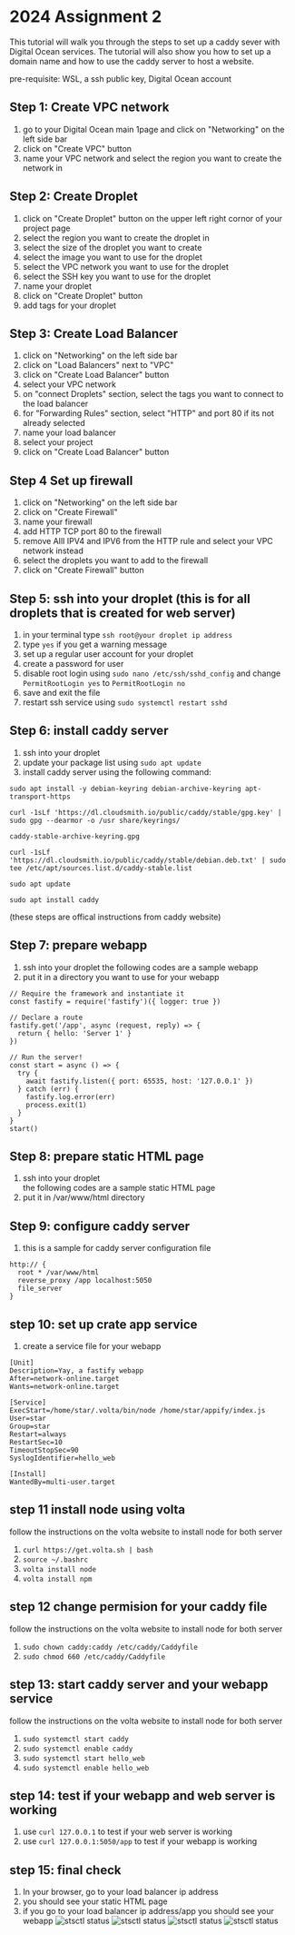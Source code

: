 # 2024 Assignment 2
 This tutorial will walk you through the steps to set up a caddy sever with Digital Ocean services. The tutorial will also show you how to set up a domain name and how to use the caddy server to host a website.

pre-requisite: WSL, a ssh public key, Digital Ocean account

## Step 1: Create VPC network
1. go to your Digital Ocean main 1page and click on "Networking" on the left side bar 
2. click on "Create VPC" button
3. name your VPC network and select the region you want to create the network in

## Step 2: Create Droplet
1. click on "Create Droplet" button on the upper left right cornor of your project page
2. select the region you want to create the droplet in 
3. select the size of the droplet you want to create
4. select the image you want to use for the droplet
5. select the VPC network you want to use for the droplet
6. select the SSH key you want to use for the droplet
7. name your droplet
8. click on "Create Droplet" button
9. add tags for your droplet

## Step 3: Create Load Balancer
1. click on "Networking" on the left side bar 
2. click on "Load Balancers" next to "VPC"
3. click on "Create Load Balancer" button
4. select your VPC network
5. on "connect Droplets" section, select the tags you want to connect to the load balancer
6. for "Forwarding Rules" section, select "HTTP" and port 80 if its not already selected
7. name your load balancer
8. select your project
9. click on "Create Load Balancer" button

## Step 4 Set up firewall
1. click on "Networking" on the left side bar 
2. click on "Create Firewall" 
3. name your firewall
4. add HTTP TCP port 80 to the firewall
5. remove AllI IPV4 and IPV6 from the HTTP rule and select your VPC network instead
6. select the droplets you want to add to the firewall
7. click on "Create Firewall" button

## Step 5: ssh into your droplet (this is for all droplets that is created for web server)
1. in your terminal type `ssh root@your droplet ip address`
2. type `yes` if you get a warning message
3. set up a regular user account for your droplet
4. create a password for user
5. disable root login using `sudo nano /etc/ssh/sshd_config` and change `PermitRootLogin yes` to `PermitRootLogin no`
6. save and exit the file
7. restart ssh service using `sudo systemctl restart sshd`

## Step 6: install caddy server
1. ssh into your droplet
2. update your package list using `sudo apt update`
3. install caddy server using the following command:
``` 
sudo apt install -y debian-keyring debian-archive-keyring apt-transport-https

curl -1sLf 'https://dl.cloudsmith.io/public/caddy/stable/gpg.key' | sudo gpg --dearmor -o /usr share/keyrings/

caddy-stable-archive-keyring.gpg

curl -1sLf 'https://dl.cloudsmith.io/public/caddy/stable/debian.deb.txt' | sudo tee /etc/apt/sources.list.d/caddy-stable.list

sudo apt update

sudo apt install caddy 

```
(these steps are offical instructions from caddy website)
## Step 7: prepare webapp
1. ssh into your droplet the following codes are a sample webapp
2. put it in a directory you want to use for your webapp 
```
// Require the framework and instantiate it
const fastify = require('fastify')({ logger: true })

// Declare a route
fastify.get('/app', async (request, reply) => {
  return { hello: 'Server 1' }
})

// Run the server!
const start = async () => {
  try {
    await fastify.listen({ port: 65535, host: '127.0.0.1' })
  } catch (err) {
    fastify.log.error(err)
    process.exit(1)
  }
}
start()
```

## Step 8: prepare static HTML page
1. ssh into your droplet   
the following codes are a sample static HTML page
2. put it in /var/www/html directory


## Step 9: configure caddy server
1. this is a sample for caddy server configuration file
```
http:// {
  root * /var/www/html
  reverse_proxy /app localhost:5050
  file_server
}
```

## step 10: set up crate app service
1. create a service file for your webapp
```
[Unit]
Description=Yay, a fastify webapp
After=network-online.target
Wants=network-online.target

[Service]
ExecStart=/home/star/.volta/bin/node /home/star/appify/index.js
User=star
Group=star
Restart=always
RestartSec=10
TimeoutStopSec=90
SyslogIdentifier=hello_web

[Install]
WantedBy=multi-user.target
```
## step 11 install node using volta
follow the instructions on the volta website to install node for both server 
1. `curl https://get.volta.sh | bash`
2. `source ~/.bashrc`
3. `volta install node`
4. `volta install npm`

## step 12 change permision for your caddy file
follow the instructions on the volta website to install node for both server 
1. `sudo chown caddy:caddy /etc/caddy/Caddyfile`
2. `sudo chmod 660 /etc/caddy/Caddyfile`

## step 13: start caddy server and your webapp service
follow the instructions on the volta website to install node for both server 
1. `sudo systemctl start caddy`
2. `sudo systemctl enable caddy`
3. `sudo systemctl start hello_web`
4. `sudo systemctl enable hello_web`

## step 14: test if your webapp and web server is working
1. use `curl 127.0.0.1` to test if your web server is working
2. use `curl 127.0.0.1:5050/app` to test if your webapp is working

## step 15: final check
1. In your browser, go to your load balancer ip address
2. you should see your static HTML page
3. if you go to your load balancer ip address/app you should see your webapp
![stsctl status](./images/server1.jpg)
![stsctl status](./images/server2.jpg)
![stsctl status](./images/app1.jpg)
![stsctl status](./images/app2.jpg)